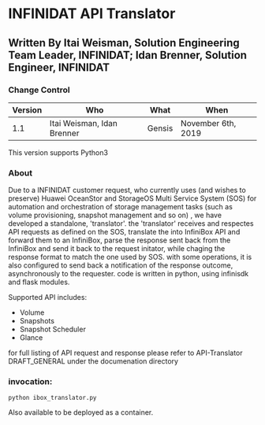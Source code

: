 # INFINIDAT API Translator 
## Written By Itai Weisman, Solution Engineering Team Leader, INFINIDAT; Idan Brenner, Solution Engineer, INFINIDAT

### Change Control
Version | Who	| What | When 
---- | ---- | ---------- | ------------- 
1.1	| Itai Weisman, Idan Brenner | Gensis	| November 6th, 2019 

This version supports Python3

### About
Due to a INFINIDAT customer request, who currently uses (and wishes to preserve) Huawei OceanStor and StorageOS Multi Service System (SOS) for automation and orchestration of storage management tasks (such as volume provisioning, snapshot management and so on) , we have developed a standalone, 'translator'. 
the 'translator' receives and respectes API requests as defined on the SOS, translate the into InfiniBox API and forward them to an InfiniBox, parse the response sent back from the InfiniBox and send it back to the request initator, while chaging the response format to match the one used by SOS.
with some operations, it is also configured to send back a notification of the response outcome, asynchronously to the requester. 
code is written in python, using infinisdk and flask modules.

Supported API includes:
- Volume
- Snapshots
- Snapshot Scheduler
- Glance


for full listing of API request and response please refer to API-Translator DRAFT_GENERAL under the documenation directory

### invocation:

```
python ibox_translator.py
```
Also available to be deployed as a container.

